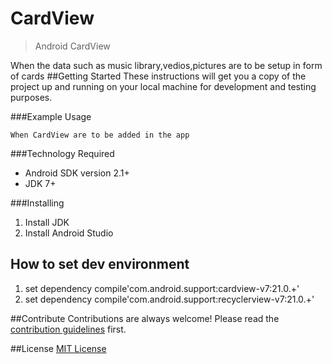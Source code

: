 # CardView
>Android CardView

When the data such as music library,vedios,pictures are to be setup in form of cards
##Getting Started
These instructions will get you a copy of the project up and running on your local machine for development and testing purposes.

###Example Usage
```
When CardView are to be added in the app
```
###Technology Required 
* Android SDK version 2.1+
* JDK 7+

###Installing
1. Install JDK
2. Install Android Studio

## How to set dev environment
1. set dependency compile'com.android.support:cardview-v7:21.0.+'
2. set dependency compile'com.android.support:recyclerview-v7:21.0.+'

##Contribute
Contributions are always welcome!
Please read the [contribution guidelines](contributing.md) first.

##License
[MIT License](LICENSE)



